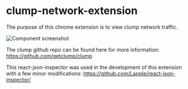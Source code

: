 # clump-network-extension

The purpose of this chrome extension is to view clump network traffic.

![Component screenshot](http://i.imgur.com/huyesAA.png)

The clump github repo can be found here for more information:
https://github.com/getclump/clump

This react-json-inspector was used in the development of this extension with a few minor modifications:
https://github.com/Lapple/react-json-inspector/

